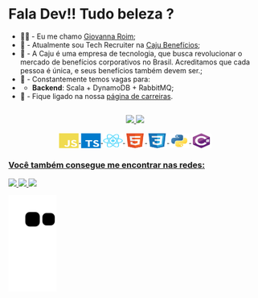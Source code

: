 # Fala Dev!! Tudo beleza ?

- 👩‍💻 -  Eu me chamo [Giovanna Roim](https://www.linkedin.com/in/giovanna-costa-roim/);
- 🧡 - Atualmente sou Tech Recruiter na [Caju Benefícios](https://www.linkedin.com/company/cajubeneficios/mycompany/);
- 🔶 - A Caju é uma empresa de tecnologia, que busca revolucionar o mercado de benefícios corporativos no Brasil. Acreditamos que cada pessoa é única, e seus benefícios também devem ser.;
- 💸 - Constantemente temos vagas para:
- - **Backend**: Scala + DynamoDB + RabbitMQ;
- 🚀 - Fique ligado na nossa [página de carreiras](https://caju.gupy.io/eyJqb2JJZCI6MTc3MTkyMywic291cmNlIjoiZ3VweV9wdWJsaWNfcGFnZSJ9).


##

<div align="center">
  <a href="https://github.com/gioroim">
  <img height="180em" src="https://github-readme-stats.vercel.app/api?username=paulopelaez&show_icons=true&theme=midnight-purple&include_all_commits=true&count_private=true"/>
  <img height="180em" src="https://github-readme-stats.vercel.app/api/top-langs/?username=paulopelaez&layout=compact&langs_count=7&theme=midnight-purple"/>
</div>

<div align="center" style="display: inline_block"><br>
  <img align="center" alt="Pelaez-Js" height="30" width="40" src="https://raw.githubusercontent.com/devicons/devicon/master/icons/javascript/javascript-plain.svg">
  <img align="center" alt="Pelaez-Ts" height="30" width="40" src="https://raw.githubusercontent.com/devicons/devicon/master/icons/typescript/typescript-plain.svg">
  <img align="center" alt="Pelaez-React" height="30" width="40" src="https://raw.githubusercontent.com/devicons/devicon/master/icons/react/react-original.svg">
  <img align="center" alt="Pelaez-HTML" height="30" width="40" src="https://raw.githubusercontent.com/devicons/devicon/master/icons/html5/html5-original.svg">
  <img align="center" alt="Pelaez-CSS" height="30" width="40" src="https://raw.githubusercontent.com/devicons/devicon/master/icons/css3/css3-original.svg">
  <img align="center" alt="Pelaez-Python" height="30" width="40" src="https://raw.githubusercontent.com/devicons/devicon/master/icons/python/python-original.svg">
  <img align="center" alt="Pelaez-Csharp" height="30" width="40" src="https://raw.githubusercontent.com/devicons/devicon/master/icons/csharp/csharp-original.svg">
  
</div>
  
  ### Você também consegue me encontrar nas redes: 
  
 <div>  
  <a href="giovanna.roim@caju.com.br">
    <img src="https://img.shields.io/badge/-Gmail-%23333?style=for-the-badge&logo=gmail&logoColor=white" target="_blank">
  </a>
  
  <a href="https://www.linkedin.com/in/giovanna-costa-roim/" target="_blank">
    <img src="https://img.shields.io/badge/-LinkedIn-%230077B5?style=for-the-badge&logo=linkedin&logoColor=white" target="_blank">
  </a> 
  
   <a href="https://wa.me/5585997464894" target="_blank">
   <img src="https://img.shields.io/badge/WhatsApp-25D366?style=for-the-badge&logo=whatsapp&logoColor=white" target="_blank">
  </a> 
 
  ![Snake animation](https://github.com/paulopelaez/paulopelaez/blob/output/github-grid-snake.svg)
 
</div>
